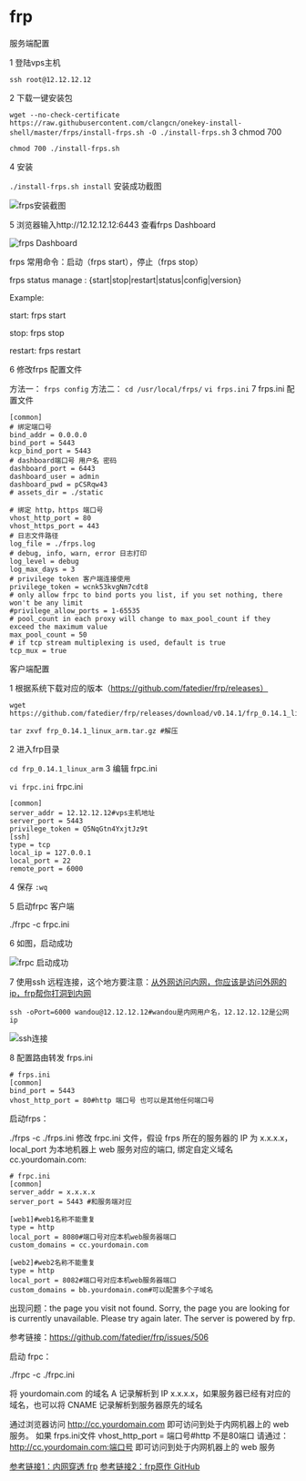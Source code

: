 # frp

服务端配置

1 登陆vps主机

`ssh root@12.12.12.12`
 

2 下载一键安装包

`wget --no-check-certificate https://raw.githubusercontent.com/clangcn/onekey-install-shell/master/frps/install-frps.sh -O ./install-frps.sh`
3 chmod 700

`chmod 700 ./install-frps.sh`
 

4 安装

`./install-frps.sh install`
安装成功截图

![frps安装截图](https://images2017.cnblogs.com/blog/1044995/201712/1044995-20171226155743729-1396171587.png)

5 浏览器输入http://12.12.12.12:6443 查看frps Dashboard

![frps Dashboard](https://images2017.cnblogs.com/blog/1044995/201712/1044995-20171222165529850-183084607.png)


frps 常用命令：启动（frps start），停止（frps stop）

frps status manage : {start|stop|restart|status|config|version}

Example:

  start: frps start

   stop: frps stop

restart: frps restart

6 修改frps 配置文件

方法一：
`frps config`
方法二：
`cd /usr/local/frps/`
`vi frps.ini`
7 frps.ini 配置文件

```
[common]
# 绑定端口号
bind_addr = 0.0.0.0
bind_port = 5443
kcp_bind_port = 5443
# dashboard端口号 用户名 密码
dashboard_port = 6443
dashboard_user = admin
dashboard_pwd = pCSRqw43
# assets_dir = ./static

# 绑定 http，https 端口号 
vhost_http_port = 80
vhost_https_port = 443
# 日志文件路径
log_file = ./frps.log
# debug, info, warn, error 日志打印
log_level = debug
log_max_days = 3
# privilege token 客户端连接使用
privilege_token = wcnk53kvgNm7cdt8
# only allow frpc to bind ports you list, if you set nothing, there won't be any limit
#privilege_allow_ports = 1-65535
# pool_count in each proxy will change to max_pool_count if they exceed the maximum value
max_pool_count = 50
# if tcp stream multiplexing is used, default is true
tcp_mux = true
```

客户端配置

1 根据系统下载对应的版本（https://github.com/fatedier/frp/releases）
```
wget https://github.com/fatedier/frp/releases/download/v0.14.1/frp_0.14.1_linux_arm.tar.gz

tar zxvf frp_0.14.1_linux_arm.tar.gz #解压
```
2 进入frp目录

`cd frp_0.14.1_linux_arm`
3 编辑 frpc.ini

`vi frpc.ini`
frpc.ini

```
[common]
server_addr = 12.12.12.12#vps主机地址
server_port = 5443
privilege_token = Q5NqGtn4YxjtJz9t
[ssh]
type = tcp
local_ip = 127.0.0.1
local_port = 22
remote_port = 6000
```

4 保存
`:wq`

5 启动frpc 客户端

./frpc -c frpc.ini

6 如图，启动成功

![frpc 启动成功](https://images2017.cnblogs.com/blog/1044995/201712/1044995-20171222170044318-162684052.png)

7 使用ssh 远程连接，这个地方要注意：[从外网访问内网，你应该是访问外网的ip，frp帮你打洞到内网](https://github.com/fatedier/frp/issues/97)

`ssh -oPort=6000 wandou@12.12.12.12#wandou是内网用户名，12.12.12.12是公网ip`

![ssh连接](https://images2017.cnblogs.com/blog/1044995/201712/1044995-20171222170740162-1712874836.png)

8 配置路由转发
frps.ini
```
# frps.ini
[common]
bind_port = 5443
vhost_http_port = 80#http 端口号 也可以是其他任何端口号

```

启动frps：

./frps -c ./frps.ini
修改 frpc.ini 文件，假设 frps 所在的服务器的 IP 为 x.x.x.x，local_port 为本地机器上 web 服务对应的端口, 绑定自定义域名 cc.yourdomain.com:

```
# frpc.ini
[common]
server_addr = x.x.x.x
server_port = 5443 #和服务端对应

[web1]#web1名称不能重复
type = http
local_port = 8080#端口号对应本机web服务器端口
custom_domains = cc.yourdomain.com

[web2]#web2名称不能重复
type = http
local_port = 8082#端口号对应本机web服务器端口
custom_domains = bb.yourdomain.com#可以配置多个子域名
```

出现问题：the page you visit not found.
Sorry, the page you are looking for is currently unavailable.
Please try again later.
The server is powered by frp.

参考链接：https://github.com/fatedier/frp/issues/506

启动 frpc：

./frpc -c ./frpc.ini
 

将 yourdomain.com 的域名 A 记录解析到 IP x.x.x.x，如果服务器已经有对应的域名，也可以将 CNAME 记录解析到服务器原先的域名

 

通过浏览器访问 http://cc.yourdomain.com 即可访问到处于内网机器上的 web 服务。
如果 frps.ini文件 vhost_http_port = 端口号#http 不是80端口
请通过：http://cc.yourdomain.com:端口号 即可访问到处于内网机器上的 web 服务
 


[参考链接1：内网穿透 frp](http://www.cnblogs.com/mnstar/p/8085113.html)
[参考链接2：frp原作 GitHub](https://github.com/fatedier/frp/)


